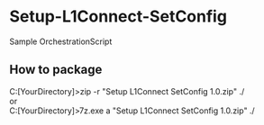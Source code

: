 # Setup-L1Connect-SetConfig
Sample OrchestrationScript

## How to package
C:\[YourDirectory]>zip -r "Setup L1Connect SetConfig 1.0.zip" ./  
or  
C:\[YourDirectory]>7z.exe a "Setup L1Connect SetConfig 1.0.zip" ./  

